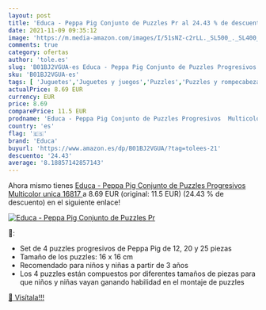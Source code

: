 ```yaml
---
layout: post
title: 'Educa - Peppa Pig Conjunto de Puzzles Pr al 24.43 % de descuento'
date: 2021-11-09 09:35:12
image: 'https://m.media-amazon.com/images/I/51sNZ-c2rLL._SL500_._SL400_.jpg'
comments: true
category: ofertas
author: 'tole.es'
slug: 'B01BJ2VGUA-es Educa - Peppa Pig Conjunto de Puzzles Progresivos...'
sku: 'B01BJ2VGUA-es'
tags: [ 'Juguetes','Juguetes y juegos','Puzzles','Puzzles y rompecabezas','educa','peppa','pig','puzzles', ]
actualPrice: 8.69 EUR
currency: EUR
price: 8.69
comparePrice: 11.5 EUR
prodname: 'Educa - Peppa Pig Conjunto de Puzzles Progresivos  Multicolor  unica  16817 '
country: 'es'
flag: '🇪🇸'
brand: 'Educa'
buyurl: 'https://www.amazon.es/dp/B01BJ2VGUA/?tag=tolees-21'
descuento: '24.43'
average: '8.18857142857143'
---
```


Ahora mismo tienes [Educa - Peppa Pig Conjunto de Puzzles Progresivos  Multicolor  unica  16817 ](https://www.amazon.es/dp/B01BJ2VGUA/?tag=tolees-21) a 8.69 EUR (original: 11.5 EUR) (24.43 %  de descuento) en el siguiente enlace!

[![Educa - Peppa Pig Conjunto de Puzzles Pr](https://m.media-amazon.com/images/I/51sNZ-c2rLL._SL500_._SL400_.jpg)](https://www.amazon.es/dp/B01BJ2VGUA/?tag=tolees-21)

🔎:

- Set de 4 puzzles progresivos de Peppa Pig de 12, 20 y 25 piezas
- Tamaño de los puzzles: 16 x 16 cm
- Recomendado para niños y niñas a partir de 3 años
- Los 4 puzzles están compuestos por diferentes tamaños de piezas para que niños y niñas vayan ganando habilidad en el montaje de puzzles

[🛒 Visítala!!!](https://www.amazon.es/dp/B01BJ2VGUA/?tag=tolees-21)

